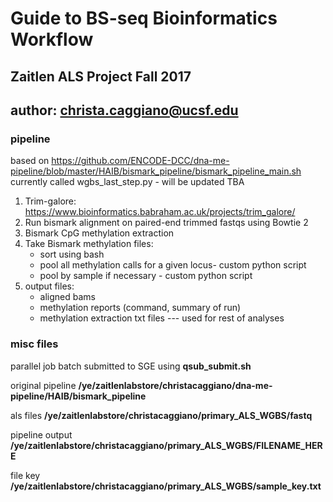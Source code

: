 # Guide to BS-seq Bioinformatics Workflow
## Zaitlen ALS Project Fall 2017 
## author: <christa.caggiano@ucsf.edu> 

### pipeline 
based on https://github.com/ENCODE-DCC/dna-me-pipeline/blob/master/HAIB/bismark_pipeline/bismark_pipeline_main.sh
currently called wgbs_last_step.py - will be updated TBA 
1. Trim-galore: https://www.bioinformatics.babraham.ac.uk/projects/trim_galore/
2. Run bismark alignment on paired-end trimmed fastqs using Bowtie 2 
3. Bismark CpG methylation extraction 
4. Take Bismark methylation files:
    * sort using bash 
    * pool all methylation calls for a given locus- custom python script 
    * pool by sample if necessary - custom python script 
5. output files: 
    * aligned bams 
    * methylation reports (command, summary of run) 
    * methylation extraction txt files --- used for rest of analyses 

### misc files  
parallel job batch submitted to SGE using **qsub_submit.sh**  

original pipeline **/ye/zaitlenlabstore/christacaggiano/dna-me-pipeline/HAIB/bismark_pipeline** 

als files **/ye/zaitlenlabstore/christacaggiano/primary_ALS_WGBS/fastq** 

pipeline output **/ye/zaitlenlabstore/christacaggiano/primary_ALS_WGBS/FILENAME_HERE**

file key **/ye/zaitlenlabstore/christacaggiano/primary_ALS_WGBS/sample_key.txt** 

  
  

